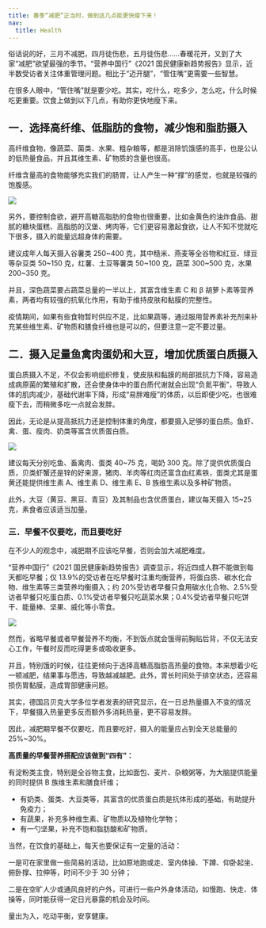 ```yaml
---
title: 春季“减肥”正当时，做到这几点能更快瘦下来！
nav:
  title: Health
---
```


俗话说的好，三月不减肥，四月徒伤悲，五月徒伤悲……春暖花开，又到了大家“减肥”欲望最强的季节。“营养中国行”《2021 国民健康新趋势报告》显示，近半数受访者关注体重管理问题。相比于“迈开腿”，“管住嘴”更需要一些智慧。

在很多人眼中，“管住嘴”就是要少吃。其实，吃什么，吃多少，怎么吃，什么时候吃更重要。饮食上做到以下几点，有助你更快地瘦下来。

## 一．选择高纤维、低脂肪的食物，减少饱和脂肪摄入

高纤维食物，像蔬菜、菌类、水果、粗杂粮等，都是消除饥饿感的高手，也是公认的低热量食品，并且其维生素、矿物质的含量也很高。

纤维含量高的食物能够充实我们的肠胃，让人产生一种“撑”的感觉，也就是较强的饱腹感。

![](https://ch.amwaynet.com.cn/content/dam/china/accl/content_hub/lifestyle/health/2021/0226016/2.jpg)

另外，要控制食欲，避开高糖高脂肪的食物也很重要，比如金黄色的油炸食品、甜腻的糖块蛋糕、高脂肪的汉堡、烤肉等，它们更容易激起食欲，让人不知不觉就吃下很多，摄入的能量远超身体的需要。

建议成年人每天摄入谷薯类 250~400 克，其中糙米、燕麦等全谷物和红豆、绿豆等杂豆类 50~150 克，红薯、土豆等薯类 50~100 克，蔬菜 300~500 克，水果 200~350 克。

并且，深色蔬菜要占蔬菜总量的一半以上，其富含维生素 C 和 β 胡萝卜素等营养素，两者均有较强的抗氧化作用，有助于维持皮肤和黏膜的完整性。

疫情期间，如果有些食物暂时供应不足，比如果蔬等，通过服用营养素补充剂来补充某些维生素、矿物质和膳食纤维也是可以的，但要注意一定不要过量。

## 二．摄入足量鱼禽肉蛋奶和大豆，增加优质蛋白质摄入

蛋白质摄入不足，不仅会影响组织修复，使皮肤和黏膜的局部抵抗力下降，容易造成病原菌的繁殖和扩散，还会使身体中的蛋白质代谢就会出现“负氮平衡”，导致人体的肌肉减少，基础代谢率下降，形成“易胖难瘦”的体质，以后即便少吃，也很难瘦下去，而稍微多吃一点就会发胖。

因此，无论是从提高抵抗力还是控制体重的角度，都要摄入足够的蛋白质。鱼虾、禽、蛋、瘦肉、奶类等富含优质蛋白质。

![](https://ch.amwaynet.com.cn/content/dam/china/accl/content_hub/lifestyle/health/2021/0226016/3.jpg)

建议每天分别吃鱼、畜禽肉、蛋类 40~75 克，喝奶 300 克。除了提供优质蛋白质，贝类虾蟹还是锌的好来源，猪肉、羊肉等红肉还富含血红素铁，蛋类尤其是蛋黄还能提供维生素 A、维生素 D、维生素 E、B 族维生素以及多种矿物质。

此外，大豆（黄豆、黑豆、青豆）及其制品也含优质蛋白，建议每天摄入 15~25 克，素食者应该适当加量。

### 三．早餐不仅要吃，而且要吃好

在不少人的观念中，减肥期不应该吃早餐，否则会加大减肥难度。

“营养中国行”《2021 国民健康新趋势报告》调查显示，将近四成人群不能做到每天都吃早餐；仅 13.9%的受访者在吃早餐时注重均衡营养，将蛋白质、碳水化合物、维生素等三类营养均衡摄入；约 20%受访者早餐只食用碳水化合物、2.5%受访者早餐只吃蛋白质、0.1%受访者早餐只吃蔬菜水果；0.4%受访者早餐只吃饼干、能量棒、坚果、威化等小零食。

![](https://ch.amwaynet.com.cn/content/dam/china/accl/content_hub/lifestyle/health/2021/0226016/4.jpg)

然而，省略早餐或者早餐营养不均衡，不到饭点就会饿得前胸贴后背，不仅无法安心工作，午餐时反而吃得更多或吸收更多。

并且，特别饿的时候，往往更倾向于选择高糖高脂肪高热量的食物。本来想着少吃一顿减肥，结果事与愿违，导致越减越肥。此外，胃长时间处于排空状态，还容易损伤胃黏膜，造成胃部健康问题。

其实，德国吕贝克大学多位学者发表的研究显示，在一日总热量摄入不变的情况下，早餐摄入热量更多反而额外多消耗热量，更不容易发胖。

因此，减肥期早餐不仅要吃，而且要吃好，摄入的能量应占到全天总能量的 25%~30%。

**高质量的早餐营养搭配应该做到“四有”：**

有淀粉类主食，特别是全谷物主食，比如面包、麦片、杂粮粥等，为大脑提供能量的同时提供 B 族维生素和膳食纤维；

- 有奶类、蛋类、大豆类等，其富含的优质蛋白质是抗体形成的基础，有助提升免疫力；
- 有蔬果，补充多种维生素、矿物质以及植物化学物；
- 有一勺坚果，补充不饱和脂肪酸和矿物质。

当然，在饮食的基础上，每天也要保证有一定量的活动：

一是可在家里做一些简易的活动，比如原地跑或走、室内体操、下蹲、仰卧起坐、俯卧撑、拉伸等，时间不少于 30 分钟；

二是在空旷人少或通风良好的户外，可进行一些户外身体活动，如慢跑、快走、体操等，同时能获得一定日光暴露的机会及时间。

量出为入，吃动平衡，安享健康。
